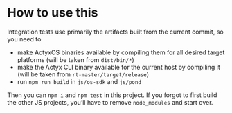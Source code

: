 # How to use this

Integration tests use primarily the artifacts built from the current commit, so you need to

- make ActyxOS binaries available by compiling them for all desired target platforms (will be taken from `dist/bin/*`)
- make the Actyx CLI binary available for the current host by compiling it (will be taken from `rt-master/target/release`)
- run `npm run build` in `js/os-sdk` and `js/pond`

Then you can `npm i` and `npm test` in this project. If you forgot to first build the other JS projects, you’ll have to remove `node_modules` and start over.
